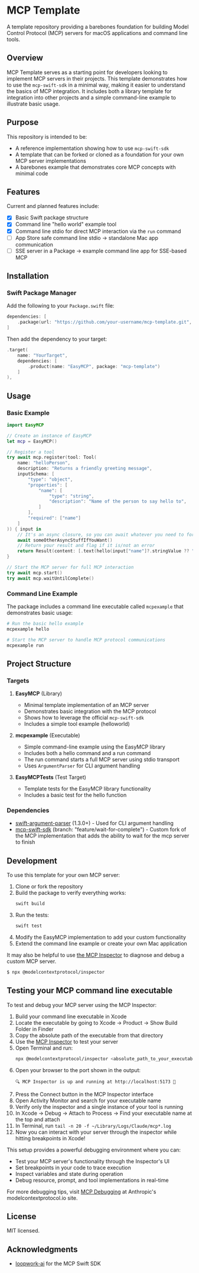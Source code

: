 # MCP Template

A template repository providing a barebones foundation for building Model Control Protocol (MCP) servers for macOS applications and command line tools.

## Overview

MCP Template serves as a starting point for developers looking to implement MCP servers in their projects. This template demonstrates how to use the `mcp-swift-sdk` in a minimal way, making it easier to understand the basics of MCP integration. It includes both a library template for integration into other projects and a simple command-line example to illustrate basic usage.

## Purpose

This repository is intended to be:
- A reference implementation showing how to use `mcp-swift-sdk`
- A template that can be forked or cloned as a foundation for your own MCP server implementations
- A barebones example that demonstrates core MCP concepts with minimal code

## Features

Current and planned features include:

- [x] Basic Swift package structure
- [x] Command line "hello world" example tool
- [x] Command line stdio for direct MCP interaction via the `run` command
- [ ] App Store safe command line stdio → standalone Mac app communication
- [ ] SSE server in a Package → example command line app for SSE-based MCP

## Installation

### Swift Package Manager

Add the following to your `Package.swift` file:

```swift
dependencies: [
    .package(url: "https://github.com/your-username/mcp-template.git", branch: "main"),
]
```

Then add the dependency to your target:

```swift
.target(
    name: "YourTarget",
    dependencies: [
        .product(name: "EasyMCP", package: "mcp-template")
    ]
),
```

## Usage

### Basic Example

```swift
import EasyMCP

// Create an instance of EasyMCP
let mcp = EasyMCP()

// Register a tool
try await mcp.register(tool: Tool(
    name: "helloPerson",
    description: "Returns a friendly greeting message",
    inputSchema: [
        "type": "object",
        "properties": [
            "name": [
                "type": "string",
                "description": "Name of the person to say hello to",
            ]
        ],
        "required": ["name"]
    ]
)) { input in
    // It's an async closure, so you can await whatever you need to for long running tasks
    await someOtherAsyncStuffIfYouWant()
    // Return your result and flag if it is/not an error
    return Result(content: [.text(hello(input["name"]?.stringValue ?? "world"))], isError: false)
}

// Start the MCP server for full MCP interaction
try await mcp.start()
try await mcp.waitUntilComplete()
```

### Command Line Example

The package includes a command line executable called `mcpexample` that demonstrates basic usage:

```bash
# Run the basic hello example
mcpexample hello

# Start the MCP server to handle MCP protocol communications
mcpexample run
```

## Project Structure

### Targets

1. **EasyMCP** (Library)
   - Minimal template implementation of an MCP server
   - Demonstrates basic integration with the MCP protocol
   - Shows how to leverage the official `mcp-swift-sdk`
   - Includes a simple tool example (helloworld)

2. **mcpexample** (Executable)
   - Simple command-line example using the EasyMCP library
   - Includes both a hello command and a run command
   - The run command starts a full MCP server using stdio transport
   - Uses `ArgumentParser` for CLI argument handling

3. **EasyMCPTests** (Test Target)
   - Template tests for the EasyMCP library functionality
   - Includes a basic test for the hello function

### Dependencies

- [swift-argument-parser](https://github.com/apple/swift-argument-parser) (1.3.0+) - Used for CLI argument handling
- [mcp-swift-sdk](https://github.com/adamwulf/mcp-swift-sdk) (branch: "feature/wait-for-complete") - Custom fork of the MCP implementation that adds the ability to wait for the mcp server to finish

## Development

To use this template for your own MCP server:

1. Clone or fork the repository
2. Build the package to verify everything works:
   ```bash
   swift build
   ```
3. Run the tests:
   ```bash
   swift test
   ```
4. Modify the EasyMCP implementation to add your custom functionality
5. Extend the command line example or create your own Mac application

It may also be helpful to use [the MCP Inspector](https://modelcontextprotocol.io/docs/tools/inspector) to diagnose and debug a custom MCP server.

``` bash
$ npx @modelcontextprotocol/inspector
```

## Testing your MCP command line executable

To test and debug your MCP server using the MCP Inspector:

1. Build your command line executable in Xcode
2. Locate the executable by going to Xcode → Product → Show Build Folder in Finder
3. Copy the absolute path of the executable from that directory
4. Use the [MCP Inspector](https://modelcontextprotocol.io/docs/tools/inspector) to test your server
5. Open Terminal and run:
   ```bash
   npx @modelcontextprotocol/inspector <absolute_path_to_your_executable> run
   ```
6. Open your browser to the port shown in the output:
   ```
   🔍 MCP Inspector is up and running at http://localhost:5173 🚀
   ```
7. Press the Connect button in the MCP Inspector interface
8. Open Activity Monitor and search for your executable name
9. Verify only the inspector and a single instance of your tool is running
10. In Xcode → Debug → Attach to Process → Find your executable name at the top and attach
11. In Terminal, run `tail -n 20 -f ~/Library/Logs/Claude/mcp*.log`
12. Now you can interact with your server through the inspector while hitting breakpoints in Xcode!

This setup provides a powerful debugging environment where you can:
- Test your MCP server's functionality through the Inspector's UI
- Set breakpoints in your code to trace execution
- Inspect variables and state during operation
- Debug resource, prompt, and tool implementations in real-time

For more debugging tips, visit [MCP Debugging](https://modelcontextprotocol.io/docs/tools/debugging) at Anthropic's modelcontextprotocol.io site.

## License

MIT licensed.

## Acknowledgments

- [loopwork-ai](https://github.com/loopwork-ai) for the MCP Swift SDK 
